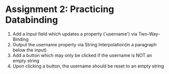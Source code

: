 # Assignment 2: Practicing Databinding

1. Add a Input field which updates a property ('username') via Two-Way-Binding
2. Output the username property via String Interpolation(in a paragraph below the input)
3. Add a button which may only be clicked if the username is NOT an empty string
4. Upon clicking a button, the username should be reset to an empty string
